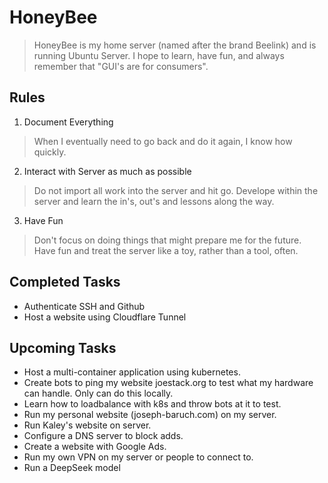 # HoneyBee

> HoneyBee is my home server (named after the brand Beelink) and is running 
> Ubuntu Server. I hope to learn, have fun, and always remember that "GUI's
> are for consumers".

## Rules

1. Document Everything
> When I eventually need to go back and do it again, I know how quickly. 
2. Interact with Server as much as possible
> Do not import all work into the server and hit go. Develope within the server
> and learn the in's, out's and lessons along the way. 
3. Have Fun
> Don't focus on doing things that might prepare me for the future. Have fun and 
> treat the server like a toy, rather than a tool, often.

## Completed Tasks
- Authenticate SSH and Github
- Host a website using Cloudflare Tunnel

## Upcoming Tasks
- Host a multi-container application using kubernetes.
- Create bots to ping my website joestack.org to test what my hardware can handle. Only can do this locally. 
- Learn how to loadbalance with k8s and throw bots at it to test. 
- Run my personal website (joseph-baruch.com) on my server. 
- Run Kaley's website on server. 
- Configure a DNS server to block adds. 
- Create a website with Google Ads.
- Run my own VPN on my server or people to connect to.   
- Run a DeepSeek model
